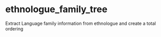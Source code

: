 # ethnologue_family_tree
Extract Language family information from ethnologue and create a total ordering 
